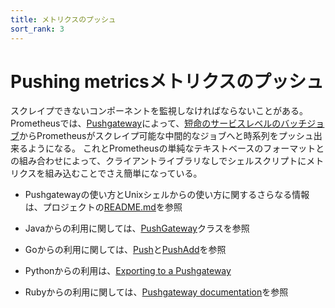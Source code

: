 ```yaml
---
title: メトリクスのプッシュ
sort_rank: 3
---
```


# <span class="original-header">Pushing metrics</span>メトリクスのプッシュ

スクレイプできないコンポーネントを監視しなければならないことがある。
Prometheusでは、[Pushgateway](https://github.com/prometheus/pushgateway)によって、[短命のサービスレベルのバッチジョブ](/ja/docs/practices/pushing/)からPrometheusがスクレイプ可能な中間的なジョブへと時系列をプッシュ出来るようになる。
これとPrometheusの単純なテキストベースのフォーマットとの組み合わせによって、クライアントライブラリなしでシェルスクリプトにメトリクスを組み込むことでさえ簡単になっている。

* Pushgatewayの使い方とUnixシェルからの使い方に関するさらなる情報は、プロジェクトの[README.md](https://github.com/prometheus/pushgateway/blob/master/README.md)を参照

* Javaからの利用に関しては、[PushGateway](https://prometheus.github.io/client_java/io/prometheus/client/exporter/PushGateway.html)クラスを参照

* Goからの利用に関しては、[Push](http://godoc.org/github.com/prometheus/client_golang/prometheus#Push)と[PushAdd](http://godoc.org/github.com/prometheus/client_golang/prometheus#PushAdd)を参照

* Pythonからの利用は、[Exporting to a Pushgateway](https://github.com/prometheus/client_python#exporting-to-a-pushgateway)

* Rubyからの利用に関しては、[Pushgateway documentation](https://github.com/prometheus/client_ruby#pushgateway)を参照
